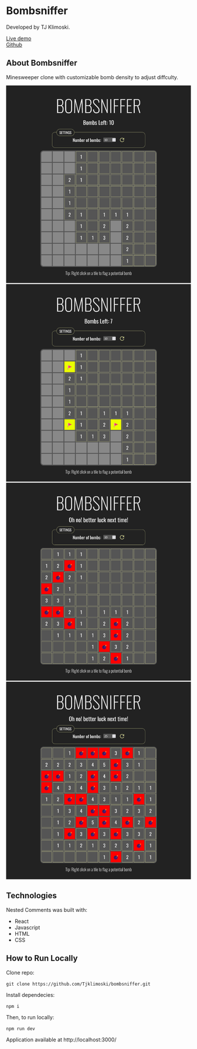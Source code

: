# Bombsniffer

Developed by TJ Klimoski.

[Live demo](https://bombsniffer.vercel.app/)  
[Github](https://github.com/Tjklimoski/bombsniffer)

## About Bombsniffer

Minesweeper clone with customizable bomb density to adjust diffculty.

![Active Game](public/readme_assets/example1.png "Active Game")
![Adding flags to tiles](public/readme_assets/example2.png "Adding flags to tiles")
![Lose state that reveals all bombs](public/readme_assets/example3.png "Lose state that reveals all bombs")
![Lose state for higher bomb density game](public/readme_assets/example4.png "Lose state for higher bomb density game")

## Technologies

Nested Comments was built with:

- React
- Javascript
- HTML
- CSS

## How to Run Locally

Clone repo:

    git clone https://github.com/Tjklimoski/bombsniffer.git

Install dependecies:

    npm i

Then, to run locally:

    npm run dev

Application available at http://localhost:3000/
